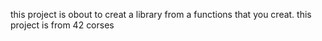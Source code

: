 this project is obout to creat a library from a functions that you creat. this project is from 42 corses
